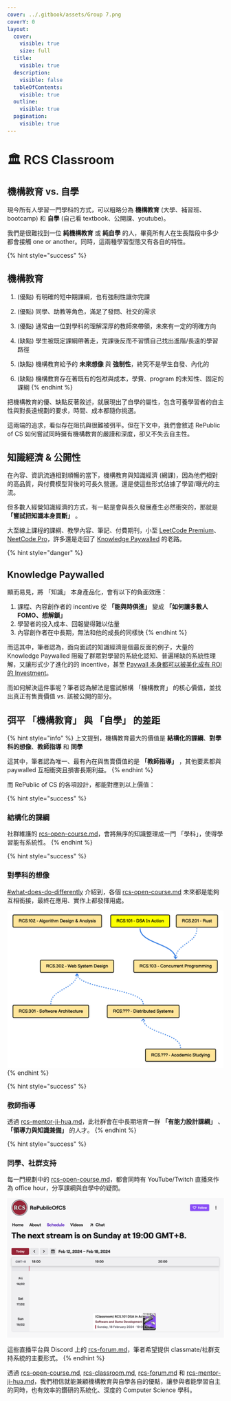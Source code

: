 ```yaml
---
cover: ../.gitbook/assets/Group 7.png
coverY: 0
layout:
  cover:
    visible: true
    size: full
  title:
    visible: true
  description:
    visible: false
  tableOfContents:
    visible: true
  outline:
    visible: true
  pagination:
    visible: true
---
```


# 🏛 RCS Classroom

## 機構教育 vs. 自學

現今所有人學習一門學科的方式，可以粗略分為 **機構教育** (大學、補習班、bootcamp) 和 **自學** (自己看 textbook、公開課、youtube)。

我們是很難找到一位 **純機構教育** 或 **純自學** 的人，畢竟所有人在生長階段中多少都會接觸 one or another。同時，這兩種學習型態又有各自的特性。

{% hint style="success" %}
## 機構教育

1. (優點) 有明確的短中期課綱，也有強制性讓你完課
2. (優點) 同學、助教等角色，滿足了發問、社交的需求
3. (優點) 通常由一位對學科的理解深厚的教師來帶領，未來有一定的明確方向



1. (缺點) 學生被既定課綱帶著走，完課後反而不習慣自己找出進階/長遠的學習路徑
2. (缺點) 機構教育給予的 **未來想像** 與 **強制性**，終究不是學生自發、內化的
3. (缺點) 機構教育存在著既有的包袱與成本，學費、program 的未知性、固定的課綱
{% endhint %}

把機構教育的優、缺點反著敘述，就展現出了自學的屬性，包含可養學習者的自主性與對長遠規劃的要求，時間、成本都隨你挑選。

這兩端的追求，看似存在阻抗與很難被弭平。但在下文中，我們會敘述 RePublic of CS 如何嘗試同時擁有機構教育的嚴謹和深度，卻又不失去自主性。

## 知識經濟 & 公開性

在內容、資訊流通相對順暢的當下，機構教育與知識經濟 (網課)，因為他們相對的高品質，與付費模型背後的可長久營運。還是使這些形式佔據了學習/曝光的主流。

但多數人經營知識經濟的方式，有一點是會與長久發展產生必然衝突的，那就是 **「嘗試把知識本身買斷」** 。

大至線上課程的課綱、教學內容、筆記、付費期刊，小至 [LeetCode Premium](https://leetcode.com/subscribe/)、[NeetCode Pro](https://neetcode.io/pro)，許多還是走回了 [Knowledge Paywalled](https://www.vox.com/the-highlight/2019/6/3/18271538/open-access-elsevier-california-sci-hub-academic-paywalls) 的老路。

{% hint style="danger" %}
## Knowledge Paywalled

顯而易見，將 「知識」 本身產品化，會有以下的負面效應：



1. 課程、內容創作者的 incentive 從 **「能與時俱進」** 變成 **「如何讓多數人 FOMO、想解鎖」**
2. 學習者的投入成本、回報變得難以估量
3. 內容創作者在中長期，無法和他的成長的同樣快
{% endhint %}

而這其中，筆者認為，面向面試的知識經濟是個最反面的例子，大量的 Knowledge Paywalled 阻礙了群眾對學習的系統化認知、普遍稀缺的系統性理解，又讓形式少了進化的的 incentive，甚至 [Paywall 本身都可以被美化成有 ROI 的 Investment](https://www.teamblind.com/post/Is-leetcode-premium-worth-it-ECSF7OzX)。

而如何解決這件事呢？筆者認為解法是嘗試解構 「機構教育」 的核心價值，並找出真正有售賣價值 vs. 該被公開的部分。

## 弭平 「機構教育」 與 「自學」 的差距

{% hint style="info" %}
上文提到，機構教育最大的價值是 **結構化的課綱**、**對學科的想像**、**教師指導** 和 **同學**

這其中，筆者認為唯一、最有內在與售賣價值的是 **「教師指導」** ，其他要素都與 paywalled 互相衝突且損害長期利益。
{% endhint %}

而 RePublic of CS 的各項設計，都能對應到以上價值：

{% hint style="success" %}
### **結構化的課綱**

社群維護的 [rcs-open-course.md](rcs-open-course.md "mention")，會將無序的知識整理成一門 「學科」，使得學習能有系統性。
{% endhint %}

{% hint style="success" %}
### 對學科的想像

[#what-does-do-differently](rcs-open-course.md#what-does-do-differently "mention") 介紹到，各個 [rcs-open-course.md](rcs-open-course.md "mention") 未來都是能夠互相銜接，最終在應用、實作上都發揮用處。

&#x20;<img src="../.gitbook/assets/image (17).png" alt="" data-size="original">
{% endhint %}

{% hint style="success" %}
### 教師指導

透過 [rcs-mentor-ji-hua.md](rcs-mentor-ji-hua.md "mention")，此社群會在中長期培育一群 **「有能力設計課綱」** 、 **「領導力與知識兼備」** 的人才。
{% endhint %}

{% hint style="success" %}
### 同學、社群支持

每一門規劃中的 [rcs-open-course.md](rcs-open-course.md "mention")，都會同時有 YouTube/Twitch 直播來作為 office hour，分享課綱與自學中的疑問。

![](<../.gitbook/assets/image (18).png>)&#x20;

這些直播平台與 Discord 上的 [rcs-forum.md](rcs-forum.md "mention")，筆者希望提供 classmate/社群支持系統的主要形式。
{% endhint %}

透過 [rcs-open-course.md](rcs-open-course.md "mention"), [rcs-classroom.md](rcs-classroom.md "mention"), [rcs-forum.md](rcs-forum.md "mention") 和 [rcs-mentor-ji-hua.md](rcs-mentor-ji-hua.md "mention")，我們相信就能兼顧機構教育與自學各自的優點，讓參與者能學習自主的同時，也有效率的鑽研的系統化、深度的 Computer Science 學科。













